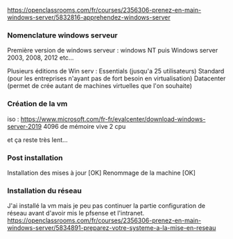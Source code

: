 https://openclassrooms.com/fr/courses/2356306-prenez-en-main-windows-server/5832816-apprehendez-windows-server

### Nomenclature windows serveur

Première version de windows serveur : windows NT
puis Windows server 2003, 2008, 2012 etc...

Plusieurs éditions de Win serv : 
Essentials (jusqu'a 25 utilisateurs)
Standard (pour les entreprises n'ayant pas de fort besoin en virtualisation)
Datacenter (permet de crée autant de machines virtuelles que l'on souhaite)

### Création de la vm
iso : https://www.microsoft.com/fr-fr/evalcenter/download-windows-server-2019
4096 de mémoire vive
2 cpu

et ça reste très lent...

### Post installation
Installation des mises à jour [OK]
Renommage de la machine [OK]


### Installation du réseau
J'ai installé la vm mais je peu pas continuer la partie configuration de réseau avant d'avoir mis le pfsense et l'intranet.
https://openclassrooms.com/fr/courses/2356306-prenez-en-main-windows-server/5834891-preparez-votre-systeme-a-la-mise-en-reseau


